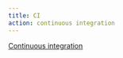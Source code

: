 ```yaml
---
title: CI
action: continuous integration
---
```


[Continuous integration](/continuous-integration/)

